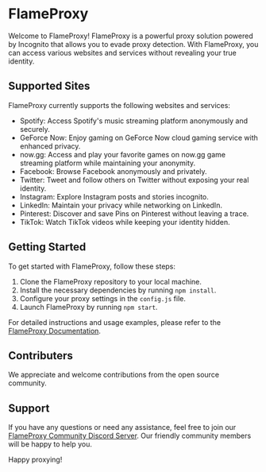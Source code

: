 # FlameProxy

Welcome to FlameProxy! FlameProxy is a powerful proxy solution powered by Incognito that allows you to evade proxy detection. With FlameProxy, you can access various websites and services without revealing your true identity.

## Supported Sites

FlameProxy currently supports the following websites and services:

- Spotify: Access Spotify's music streaming platform anonymously and securely.
- GeForce Now: Enjoy gaming on GeForce Now cloud gaming service with enhanced privacy.
- now.gg: Access and play your favorite games on now.gg game streaming platform while maintaining your anonymity.
- Facebook: Browse Facebook anonymously and privately.
- Twitter: Tweet and follow others on Twitter without exposing your real identity.
- Instagram: Explore Instagram posts and stories incognito.
- LinkedIn: Maintain your privacy while networking on LinkedIn.
- Pinterest: Discover and save Pins on Pinterest without leaving a trace.
- TikTok: Watch TikTok videos while keeping your identity hidden.

## Getting Started

To get started with FlameProxy, follow these steps:

1. Clone the FlameProxy repository to your local machine.
2. Install the necessary dependencies by running `npm install`.
3. Configure your proxy settings in the `config.js` file.
4. Launch FlameProxy by running `npm start`.

For detailed instructions and usage examples, please refer to the [FlameProxy Documentation](link-to-documentation).

## Contributers

We appreciate and welcome contributions from the open source community.

## Support

If you have any questions or need any assistance, feel free to join our [FlameProxy Community Discord Server](discord.gg/flameworks). Our friendly community members will be happy to help you.

Happy proxying!
